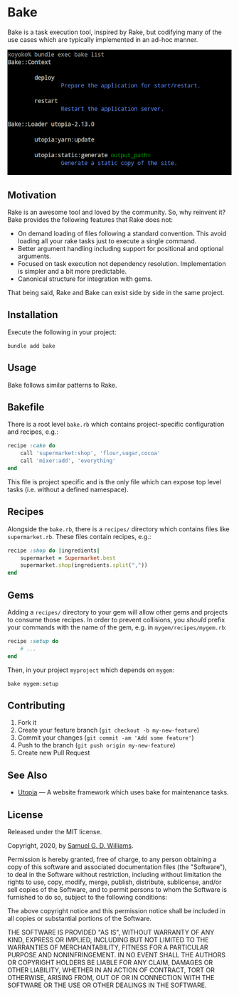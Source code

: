# Bake

Bake is a task execution tool, inspired by Rake, but codifying many of the use cases which are typically implemented in an ad-hoc manner.

![Example](example.png)

## Motivation

Rake is an awesome tool and loved by the community. So, why reinvent it? Bake provides the following features that Rake does not:

- On demand loading of files following a standard convention. This avoid loading all your rake tasks just to execute a single command.
- Better argument handling including support for positional and optional arguments.
- Focused on task execution not dependency resolution. Implementation is simpler and a bit more predictable.
- Canonical structure for integration with gems.

That being said, Rake and Bake can exist side by side in the same project.

## Installation

Execute the following in your project:

	bundle add bake

## Usage

Bake follows similar patterns to Rake.

## Bakefile

There is a root level `bake.rb` which contains project-specific configuration and recipes, e.g.:

```ruby
recipe :cake do
	call 'supermarket:shop', 'flour,sugar,cocoa'
	call 'mixer:add', 'everything'
end
```

This file is project specific and is the only file which can expose top level tasks (i.e. without a defined namespace).

## Recipes

Alongside the `bake.rb`, there is a `recipes/` directory which contains files like `supermarket.rb`. These files contain recipes, e.g.:

```ruby
recipe :shop do |ingredients|
	supermarket = Supermarket.best
	supermarket.shop(ingredients.split(","))
end
```

## Gems

Adding a `recipes/` directory to your gem will allow other gems and projects to consume those recipes. In order to prevent collisions, you *should* prefix your commands with the name of the gem, e.g. in `mygem/recipes/mygem.rb`:

```ruby
recipe :setup do
	# ...
end
```

Then, in your project `myproject` which depends on `mygem`:

```
bake mygem:setup
```

## Contributing

1. Fork it
2. Create your feature branch (`git checkout -b my-new-feature`)
3. Commit your changes (`git commit -am 'Add some feature'`)
4. Push to the branch (`git push origin my-new-feature`)
5. Create new Pull Request

## See Also

- [Utopia](https://github.com/socketry/utopia) — A website framework which uses bake for maintenance tasks.

## License

Released under the MIT license.

Copyright, 2020, by [Samuel G. D. Williams](http://www.codeotaku.com).

Permission is hereby granted, free of charge, to any person obtaining a copy
of this software and associated documentation files (the "Software"), to deal
in the Software without restriction, including without limitation the rights
to use, copy, modify, merge, publish, distribute, sublicense, and/or sell
copies of the Software, and to permit persons to whom the Software is
furnished to do so, subject to the following conditions:

The above copyright notice and this permission notice shall be included in
all copies or substantial portions of the Software.

THE SOFTWARE IS PROVIDED "AS IS", WITHOUT WARRANTY OF ANY KIND, EXPRESS OR
IMPLIED, INCLUDING BUT NOT LIMITED TO THE WARRANTIES OF MERCHANTABILITY,
FITNESS FOR A PARTICULAR PURPOSE AND NONINFRINGEMENT. IN NO EVENT SHALL THE
AUTHORS OR COPYRIGHT HOLDERS BE LIABLE FOR ANY CLAIM, DAMAGES OR OTHER
LIABILITY, WHETHER IN AN ACTION OF CONTRACT, TORT OR OTHERWISE, ARISING FROM,
OUT OF OR IN CONNECTION WITH THE SOFTWARE OR THE USE OR OTHER DEALINGS IN
THE SOFTWARE.
